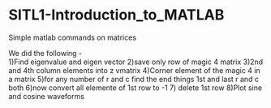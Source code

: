 # SITL1-Introduction_to_MATLAB
Simple matlab commands on matrices<br/>

We did the following -<br/>
1)Find eigenvalue and eigen vector
2)save only row of magic 4 matrix
3)2nd and 4th column elements into z vmatrix
4)Corner element of the magic 4 in a matrix
5)for any number of r and c find the end things 1st and last r and c both
6)now convert all elemente of 1st row to -1
7) delete 1st row
8)Plot sine and cosine waveforms 


